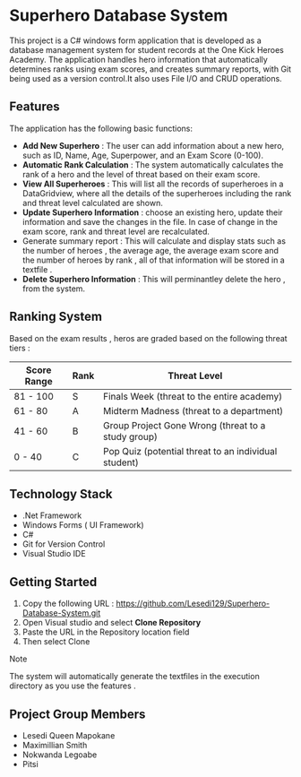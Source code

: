 # Superhero Database System
This project is a C# windows form application that is developed as a database management system for student records at the One Kick Heroes Academy. The application handles hero information that automatically determines ranks using exam scores, and creates summary reports, with Git being used as a version control.It also uses File I/O and CRUD operations. 

## Features

The application has the following basic functions:

- **Add New Superhero** : The user can add information about a new hero, such as ID, Name, Age, Superpower, and an Exam Score (0-100).
- **Automatic Rank Calculation** : The system automatically calculates the rank of a hero and the level of threat based on their  exam score.
- **View All Superheroes** :  This will list all the records of superheroes in a DataGridview, where all the details of the superheroes including the rank and threat level calculated are shown.
- **Update Superhero Information** : choose an existing hero, update their information and save the changes in the file. In case of change in the exam score, rank and threat level are recalculated.
- Generate summary report : This will calculate and display stats such as the number of heroes , the average age, the average exam score and the number of heroes by rank , all of that information will be stored in a textfile .
- **Delete Superhero Information** : This will perminantley delete the hero , from the system.

## Ranking System 

Based on the exam results , heros are graded based on the following threat tiers :

|Score Range | Rank | Threat Level  |
|------------|------|---------------|                           
| 81 - 100   |  S   | Finals Week (threat to the entire academy)|
| 61 - 80    |  A   | Midterm Madness (threat to a department) |
| 41 - 60    |  B   |Group Project Gone Wrong (threat to a study group)|
| 0 - 40     |  C   |Pop Quiz (potential threat to an individual student)|

## Technology Stack

- .Net Framework
- Windows Forms ( UI Framework)
- C# 
- Git for Version Control
- Visual Studio IDE

## Getting Started 

1. Copy the following URL : https://github.com/Lesedi129/Superhero-Database-System.git
2. Open Visual studio and select **Clone Repository**
3. Paste the URL in the Repository location field
4. Then select Clone
>[!NOTE]
>The system will automatically generate the textfiles in the execution directory as you use the features .

## Project Group Members 

- Lesedi Queen Mapokane 
- Maximillian Smith
- Nokwanda Legoabe
- Pitsi
